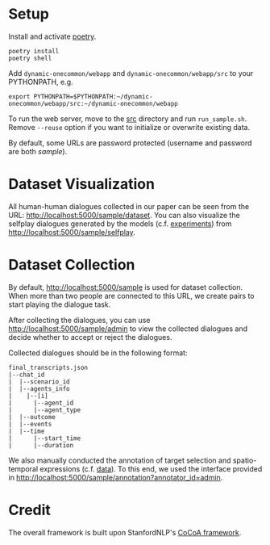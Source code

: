 # Setup

Install and activate [poetry](https://github.com/python-poetry/poetry).

```
poetry install
poetry shell
```

Add `dynamic-onecommon/webapp` and `dynamic-onecommon/webapp/src` to your PYTHONPATH, e.g.

```
export PYTHONPATH=$PYTHONPATH:~/dynamic-onecommon/webapp/src:~/dynamic-onecommon/webapp
```

To run the web server, move to the [src](https://github.com/Alab-NII/dynamic-onecommon/tree/master/webapp/src) directory and run `run_sample.sh`. Remove `--reuse` option if you want to initialize or overwrite existing data.

By default, some URLs are password protected (username and password are both *sample*).

# Dataset Visualization

All human-human dialogues collected in our paper can be seen from the URL: <http://localhost:5000/sample/dataset>. You can also visualize the selfplay dialogues generated by the models (c.f. [experiments](https://github.com/Alab-NII/dynamic-onecommon/tree/master/experiments)) from <http://localhost:5000/sample/selfplay>.

# Dataset Collection

By default, <http://localhost:5000/sample> is used for dataset collection. When more than two people are connected to this URL, we create pairs to start playing the dialogue task.

After collecting the dialogues, you can use <http://localhost:5000/sample/admin> to view the collected dialogues and decide whether to accept or reject the dialogues.

Collected dialogues should be in the following format:

```
final_transcripts.json
|--chat_id
|  |--scenario_id
|  |--agents_info
|    |--[i]
|      |--agent_id
|      |--agent_type
|  |--outcome
|  |--events
|  |--time
|      |--start_time
|      |--duration
```

We also manually conducted the annotation of target selection and spatio-temporal expressions (c.f. [data](https://github.com/Alab-NII/dynamic-onecommon/tree/master/data)). To this end, we used the interface provided in <http://localhost:5000/sample/annotation?annotator_id=admin>.

# Credit

The overall framework is built upon StanfordNLP's [CoCoA framework](https://github.com/stanfordnlp/cocoa).
